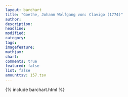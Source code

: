 ```yaml
---
layout: barchart
title: "Goethe, Johann Wolfgang von: Clavigo (1774)"
author:
description:
headline:
modified:
category:
tags:
imagefeature: 
mathjax: 
chart: 
comments: true
featured: false
list: false
amounttsv: 157.tsv
---
```

{% include barchart.html %}
